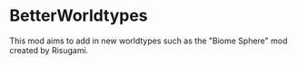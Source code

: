 BetterWorldtypes
================

This mod aims to add in new worldtypes such as the "Biome Sphere" mod created by Risugami. 
